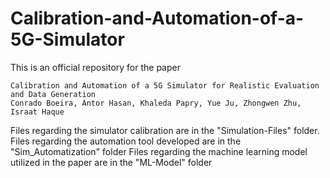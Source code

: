 # Calibration-and-Automation-of-a-5G-Simulator

This is an official repository for the paper 
```
Calibration and Automation of a 5G Simulator for Realistic Evaluation and Data Generation
Conrado Boeira, Antor Hasan, Khaleda Papry, Yue Ju, Zhongwen Zhu, Israat Haque
```

Files regarding the simulator calibration are in the "Simulation-Files" folder. 
Files regarding the automation tool developed are in the "Sim_Automatization" folder
Files regarding the machine learning model utilized in the paper are in the "ML-Model" folder
